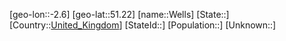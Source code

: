 ﻿---
location: [51.22,-2.6]
type: City
tags:
- geo/City


SpocWebEntityId: 35531
isDeleted: false
confidential: public

---
[geo-lon::-2.6]
[geo-lat::51.22]
[name::Wells]
[State::]
[Country::[United_Kingdom](geo/Continent/Europe/United_Kingdom.md)]
[StateId::]
[Population::]
[Unknown::]

